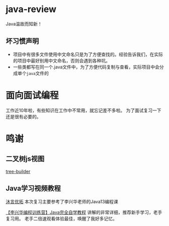 # java-review
Java温故而知新！
## 坏习惯声明
- 项目中有很多文件使用中文命名只是为了方便查找的。经验告诉我们，在实际的项目中最好别用中文命名，否则会遇到各种坑。
- 一些类都写在同一个.java文件中，为了方便代码复制与查看，实际项目中会分成单个<code>java</code>文件的

# 面向面试编程
工作近10年啦，有些知识在工作中不常用，就忘记差不多啦。
为了面试复习一下还是很有必要的。


# 鸣谢
## 二叉树js视图
[tree-builder](https://github.com/archelangelo/tree-builder)

## Java学习视频教程

[沐言优拓](https://www.yootk.com/)
本次复习主要参考了李兴华老师的Java13编程课

[【李兴华编程训练营】Java完全自学教程](https://www.bilibili.com/video/BV1PE41187Vd)
讲解的非常详细，推荐新手学习，老手复习用。
老手二倍速观看体验最佳，唤醒了我好多记忆。

